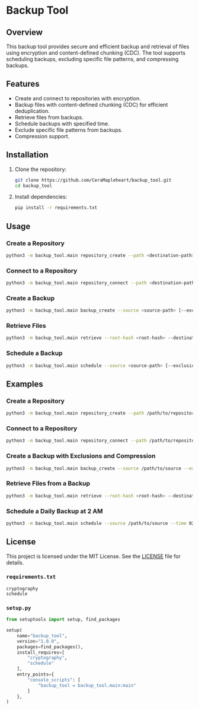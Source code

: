 # Backup Tool

## Overview

This backup tool provides secure and efficient backup and retrieval of files using encryption and content-defined chunking (CDC). The tool supports scheduling backups, excluding specific file patterns, and compressing backups.

## Features

- Create and connect to repositories with encryption.
- Backup files with content-defined chunking (CDC) for efficient deduplication.
- Retrieve files from backups.
- Schedule backups with specified time.
- Exclude specific file patterns from backups.
- Compression support.

## Installation

1. Clone the repository:

    ```sh
    git clone https://github.com/CeraMapleheart/backup_tool.git
    cd backup_tool
    ```

2. Install dependencies:

    ```sh
    pip install -r requirements.txt
    ```

## Usage

### Create a Repository

```sh
python3 -m backup_tool.main repository_create --path <destination-path>
```

### Connect to a Repository

```sh
python3 -m backup_tool.main repository_connect --path <destination-path>
```

### Create a Backup

```sh
python3 -m backup_tool.main backup_create --source <source-path> [--exclusions <pattern1> <pattern2> ...] [--compression <type>]
```

### Retrieve Files

```sh
python3 -m backup_tool.main retrieve --root-hash <root-hash> --destination <destination-path>
```

### Schedule a Backup

```sh
python3 -m backup_tool.main schedule --source <source-path> [--exclusions <pattern1> <pattern2> ...] [--compression <type>] --time <HH:MM>
```

## Examples

### Create a Repository

```sh
python3 -m backup_tool.main repository_create --path /path/to/repository
```

### Connect to a Repository

```sh
python3 -m backup_tool.main repository_connect --path /path/to/repository
```

### Create a Backup with Exclusions and Compression

```sh
python3 -m backup_tool.main backup_create --source /path/to/source --exclusions '*.tmp' '*.log' --compression gzip
```

### Retrieve Files from a Backup

```sh
python3 -m backup_tool.main retrieve --root-hash <root-hash> --destination /path/to/destination
```

### Schedule a Daily Backup at 2 AM

```sh
python3 -m backup_tool.main schedule --source /path/to/source --time 02:00
```

## License

This project is licensed under the MIT License. See the [LICENSE](LICENSE) file for details.

### `requirements.txt`

```plaintext
cryptography
schedule
```

### `setup.py`

```python
from setuptools import setup, find_packages

setup(
    name="backup_tool",
    version="1.0.0",
    packages=find_packages(),
    install_requires=[
        "cryptography",
        "schedule"
    ],
    entry_points={
        "console_scripts": [
            "backup_tool = backup_tool.main:main"
        ]
    },
)
```

